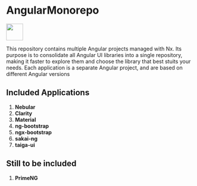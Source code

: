 # AngularMonorepo

<a alt="Nx logo" href="https://nx.dev" target="_blank" rel="noreferrer"><img src="https://raw.githubusercontent.com/nrwl/nx/master/images/nx-logo.png" width="45"></a>

This repository contains multiple Angular projects managed with Nx. Its purpose is to consolidate all Angular UI libraries into a single repository, making it faster to explore them and choose the library that best stuits your needs.
Each application is a separate Angular project, and are based on different Angular versions

## Included Applications
1. **Nebular**
2. **Clarity**
3. **Material**
4. **ng-bootstrap**
5. **ngx-bootstrap**
6. **sakai-ng**
7. **taiga-ui**

## Still to be included
1. **PrimeNG**
